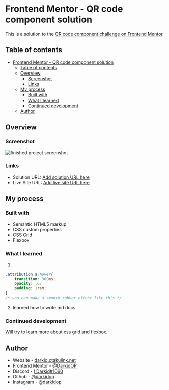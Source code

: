 # Frontend Mentor - QR code component solution

This is a solution to the [QR code component challenge on Frontend Mentor](https://www.frontendmentor.io/challenges/qr-code-component-iux_sIO_H).
## Table of contents

- [Frontend Mentor - QR code component solution](#frontend-mentor---qr-code-component-solution)
  - [Table of contents](#table-of-contents)
  - [Overview](#overview)
    - [Screenshot](#screenshot)
    - [Links](#links)
  - [My process](#my-process)
    - [Built with](#built-with)
    - [What I learned](#what-i-learned)
    - [Continued development](#continued-development)
  - [Author](#author)

## Overview

### Screenshot

![finished project screenshot](https://cdn.discordapp.com/attachments/1081255563343691866/1081255592200511498/image.png)


### Links

- Solution URL: [Add solution URL here](https://your-solution-url.com)
- Live Site URL: [Add live site URL here](https://your-live-site-url.com)

## My process

### Built with

- Semantic HTML5 markup
- CSS custom properties
- CSS Grid
- Flexbox
<!-- - [React](https://reactjs.org/) - JS library
- [Next.js](https://nextjs.org/) - React framework
- [Styled Components](https://styled-components.com/) - For styles -->


### What I learned
1.
```css
.attribution a:hover{
    transition: 300ms;
    opacity: .6;
    padding: 1rem;
}
/* you can make a smooth rubber effect like this */
```
2. learned how to  write md docs.


### Continued development
Will try to learn more about css grid and flexbox.

<!-- ### Useful resources

- [Example resource 1](https://www.example.com) - This helped me for XYZ reason. I really liked this pattern and will use it going forward.
- [Example resource 2](https://www.example.com) - This is an amazing article which helped me finally understand XYZ. I'd recommend it to anyone still learning this concept. -->


## Author

- Website - [darkid.otakulink.net](https://darkid.otakulink.net)
- Frontend Mentor - [@DarkidOP](https://www.frontendmentor.io/profile/DarkidOP)
- Discord - [! Darkid#1060](https://discord.com/users/522340125380706314)
- Github - [@darkidop](https://github.com/Darkidop)
- Instagram - [@darkidop](https://instagram.com/darkidop)

<!-- ## Acknowledgments

This is where you can give a hat tip to anyone who helped you out on this project. Perhaps you worked in a team or got some inspiration from someone else's solution. This is the perfect place to give them some credit.
 -->
